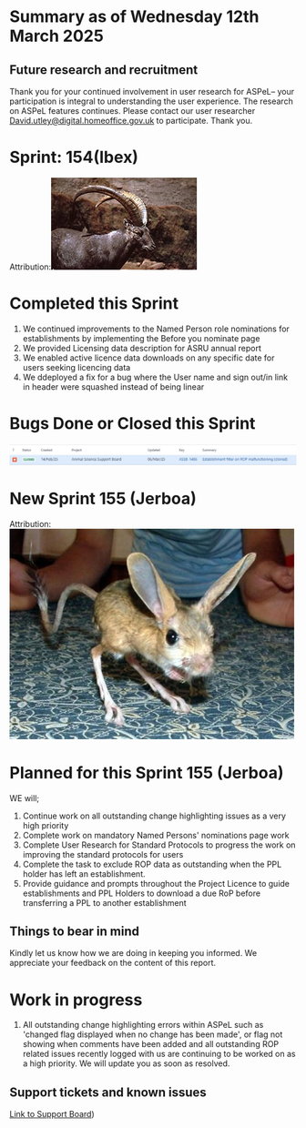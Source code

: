 # Summary as of Wednesday 12th March 2025



## Future research and recruitment 

Thank you for your continued involvement in user research for ASPeL– your participation is integral to understanding the user experience. The research on ASPeL features continues. Please contact our user researcher David.utley@digital.homeoffice.gov.uk to participate. Thank you.  
 
# Sprint: 154(Ibex)









Attribution:![T.Voekler, CC BY-SA 3.0 <https://creativecommons.org/licenses/by-sa/3.0>, via Wikimedia Commons](graphs/Ibex.jpg)

# Completed this Sprint

1) We continued improvements to the Named Person role nominations for establishments by implementing the Before you nominate page 
2) We provided Licensing data description for ASRU annual report
3) We enabled active licence data downloads on any specific date for users seeking licencing data
4) We ddeployed a fix for a bug where the User name and sign out/in link in header were squashed instead of being linear





# Bugs Done or Closed this Sprint
![bugs fixed 12022025](graphs/Bugs120325.JPG)


 














# New Sprint 155 (Jerboa)














Attribution:![Syt55, Public domain, via Wikimedia Commons](graphs/Jerboa.jpg)




# Planned for this Sprint 155 (Jerboa)
WE will;

1) Continue work on all outstanding change highlighting issues as a very high priority
2) Complete work on mandatory Named Persons' nominations page work
3) Complete User Research for Standard Protocols to progress the work on improving the standard protocols for users
4) Complete the task to exclude ROP data as outstanding when the PPL holder has left an establishment.
5) Provide guidance and prompts throughout the Project Licence to guide establishments and PPL Holders to download a due RoP before transferring a PPL to another establishment 
   
   

   

## Things to bear in mind
Kindly let us know how we are doing in keeping you informed. We appreciate your feedback on the content of this report. 


# Work in progress
1) All outstanding change highlighting errors within ASPeL such as 'changed flag displayed when no change has been made', or flag not showing when comments have been added and all outstanding ROP related issues recently logged with us are continuing to be worked on as a high priority. We will update you as soon as resolved. 
  

   
 
   
## Support tickets and known issues
[Link to Support Board](https://collaboration.homeoffice.gov.uk/jira/secure/RapidBoard.jspa?rapidView=1717))





  


